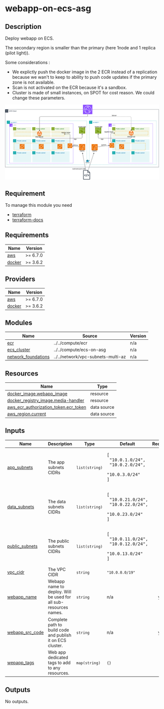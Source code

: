 # webapp-on-ecs-asg

## Description 

Deploy webapp on ECS. 

The secondary region is smaller than the primary (here 1node and 1 replica (pilot light)). 

Some considerations : 
- We explictly push the docker image in the 2 ECR instead of a replication because we wan't to keep to ability to push code updates if the primary zone is not available. 
- Scan is not activated on the ECR because it's a sandbox.  
- Cluster is made of small instances, on SPOT for cost reason. We could change these parameters. 

![Module Architecture](.assets/archi.png)


## Requirement

To manage this module you need 
  - [terraform](https://www.terraform.io)
  - [terraform-docs](https://github.com/terraform-docs/terraform-docs)

<!-- BEGIN_TF_DOCS -->
## Requirements

| Name | Version |
|------|---------|
| <a name="requirement_aws"></a> [aws](#requirement\_aws) | >= 6.7.0 |
| <a name="requirement_docker"></a> [docker](#requirement\_docker) | >= 3.6.2 |

## Providers

| Name | Version |
|------|---------|
| <a name="provider_aws"></a> [aws](#provider\_aws) | >= 6.7.0 |
| <a name="provider_docker"></a> [docker](#provider\_docker) | >= 3.6.2 |

## Modules

| Name | Source | Version |
|------|--------|---------|
| <a name="module_ecr"></a> [ecr](#module\_ecr) | ../../compute/ecr | n/a |
| <a name="module_ecs_cluster"></a> [ecs\_cluster](#module\_ecs\_cluster) | ../../compute/ecs-on-asg | n/a |
| <a name="module_network_foundations"></a> [network\_foundations](#module\_network\_foundations) | ../../network/vpc-subnets-multi-az | n/a |

## Resources

| Name | Type |
|------|------|
| [docker_image.webapp_image](https://registry.terraform.io/providers/kreuzwerker/docker/latest/docs/resources/image) | resource |
| [docker_registry_image.media-handler](https://registry.terraform.io/providers/kreuzwerker/docker/latest/docs/resources/registry_image) | resource |
| [aws_ecr_authorization_token.ecr_token](https://registry.terraform.io/providers/hashicorp/aws/latest/docs/data-sources/ecr_authorization_token) | data source |
| [aws_region.current](https://registry.terraform.io/providers/hashicorp/aws/latest/docs/data-sources/region) | data source |

## Inputs

| Name | Description | Type | Default | Required |
|------|-------------|------|---------|:--------:|
| <a name="input_app_subnets"></a> [app\_subnets](#input\_app\_subnets) | The app subnets CIDRs | `list(string)` | <pre>[<br>  "10.0.1.0/24",<br>  "10.0.2.0/24",<br>  "10.0.3.0/24"<br>]</pre> | no |
| <a name="input_data_subnets"></a> [data\_subnets](#input\_data\_subnets) | The data subnets CIDRs | `list(string)` | <pre>[<br>  "10.0.21.0/24",<br>  "10.0.22.0/24",<br>  "10.0.23.0/24"<br>]</pre> | no |
| <a name="input_public_subnets"></a> [public\_subnets](#input\_public\_subnets) | The public subnets CIDRs | `list(string)` | <pre>[<br>  "10.0.11.0/24",<br>  "10.0.12.0/24",<br>  "10.0.13.0/24"<br>]</pre> | no |
| <a name="input_vpc_cidr"></a> [vpc\_cidr](#input\_vpc\_cidr) | The VPC CIDR | `string` | `"10.0.0.0/19"` | no |
| <a name="input_webapp_name"></a> [webapp\_name](#input\_webapp\_name) | Webapp name to deploy. Will be used for all sub-resources names. | `string` | n/a | yes |
| <a name="input_webapp_src_code"></a> [webapp\_src\_code](#input\_webapp\_src\_code) | Complete path to build code and publish it on ECS cluster. | `string` | n/a | yes |
| <a name="input_wepapp_tags"></a> [wepapp\_tags](#input\_wepapp\_tags) | Web app dedicated tags to add to any resources. | `map(string)` | `{}` | no |

## Outputs

No outputs.
<!-- END_TF_DOCS -->
